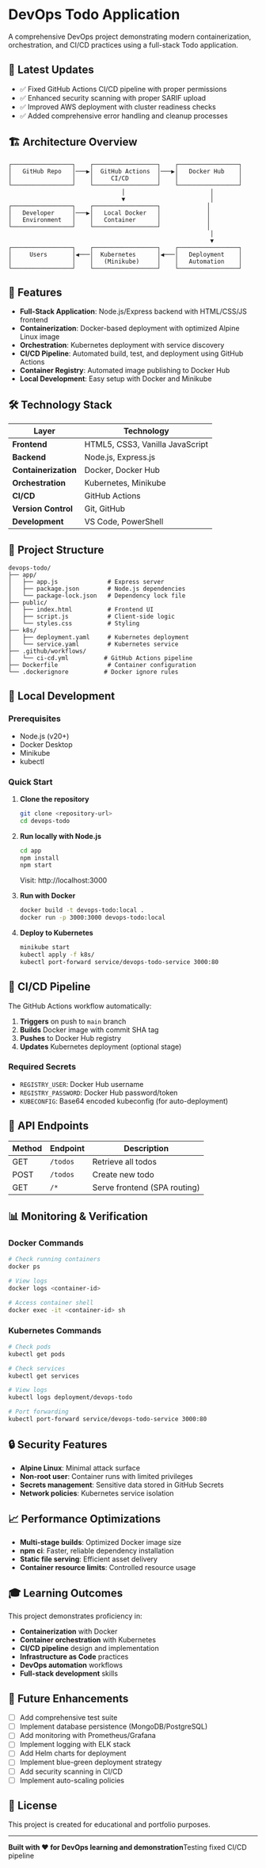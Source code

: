 # DevOps Todo Application

A comprehensive DevOps project demonstrating modern containerization, orchestration, and CI/CD practices using a full-stack Todo application.

## 🚀 Latest Updates
- ✅ Fixed GitHub Actions CI/CD pipeline with proper permissions
- ✅ Enhanced security scanning with proper SARIF upload
- ✅ Improved AWS deployment with cluster readiness checks
- ✅ Added comprehensive error handling and cleanup processes

## 🏗️ Architecture Overview

```
┌─────────────────┐    ┌──────────────────┐    ┌─────────────────┐
│   GitHub Repo   │───▶│  GitHub Actions  │───▶│   Docker Hub    │
│                 │    │     CI/CD        │    │                 │
└─────────────────┘    └──────────────────┘    └─────────────────┘
                                │                        │
                                ▼                        │
┌─────────────────┐    ┌──────────────────┐             │
│   Developer     │───▶│   Local Docker   │             │
│   Environment   │    │   Container      │             │
└─────────────────┘    └──────────────────┘             │
                                                         │
                                                         ▼
┌─────────────────┐    ┌──────────────────┐    ┌─────────────────┐
│     Users       │◀───│  Kubernetes      │◀───│   Deployment    │
│                 │    │   (Minikube)     │    │   Automation    │
└─────────────────┘    └──────────────────┘    └─────────────────┘
```

## 🚀 Features

- **Full-Stack Application**: Node.js/Express backend with HTML/CSS/JS frontend
- **Containerization**: Docker-based deployment with optimized Alpine Linux image
- **Orchestration**: Kubernetes deployment with service discovery
- **CI/CD Pipeline**: Automated build, test, and deployment using GitHub Actions
- **Container Registry**: Automated image publishing to Docker Hub
- **Local Development**: Easy setup with Docker and Minikube

## 🛠️ Technology Stack

| Layer | Technology |
|-------|------------|
| **Frontend** | HTML5, CSS3, Vanilla JavaScript |
| **Backend** | Node.js, Express.js |
| **Containerization** | Docker, Docker Hub |
| **Orchestration** | Kubernetes, Minikube |
| **CI/CD** | GitHub Actions |
| **Version Control** | Git, GitHub |
| **Development** | VS Code, PowerShell |

## 📁 Project Structure

```
devops-todo/
├── app/
│   ├── app.js              # Express server
│   ├── package.json        # Node.js dependencies
│   └── package-lock.json   # Dependency lock file
├── public/
│   ├── index.html          # Frontend UI
│   ├── script.js           # Client-side logic
│   └── styles.css          # Styling
├── k8s/
│   ├── deployment.yaml     # Kubernetes deployment
│   └── service.yaml        # Kubernetes service
├── .github/workflows/
│   └── ci-cd.yml          # GitHub Actions pipeline
├── Dockerfile              # Container configuration
└── .dockerignore          # Docker ignore rules
```

## 🔧 Local Development

### Prerequisites
- Node.js (v20+)
- Docker Desktop
- Minikube
- kubectl

### Quick Start

1. **Clone the repository**
   ```bash
   git clone <repository-url>
   cd devops-todo
   ```

2. **Run locally with Node.js**
   ```bash
   cd app
   npm install
   npm start
   ```
   Visit: http://localhost:3000

3. **Run with Docker**
   ```bash
   docker build -t devops-todo:local .
   docker run -p 3000:3000 devops-todo:local
   ```

4. **Deploy to Kubernetes**
   ```bash
   minikube start
   kubectl apply -f k8s/
   kubectl port-forward service/devops-todo-service 3000:80
   ```

## 🚀 CI/CD Pipeline

The GitHub Actions workflow automatically:

1. **Triggers** on push to `main` branch
2. **Builds** Docker image with commit SHA tag
3. **Pushes** to Docker Hub registry
4. **Updates** Kubernetes deployment (optional stage)

### Required Secrets
- `REGISTRY_USER`: Docker Hub username
- `REGISTRY_PASSWORD`: Docker Hub password/token
- `KUBECONFIG`: Base64 encoded kubeconfig (for auto-deployment)

## 🎯 API Endpoints

| Method | Endpoint | Description |
|--------|----------|-------------|
| GET | `/todos` | Retrieve all todos |
| POST | `/todos` | Create new todo |
| GET | `/*` | Serve frontend (SPA routing) |

## 📊 Monitoring & Verification

### Docker Commands
```bash
# Check running containers
docker ps

# View logs
docker logs <container-id>

# Access container shell
docker exec -it <container-id> sh
```

### Kubernetes Commands
```bash
# Check pods
kubectl get pods

# Check services
kubectl get services

# View logs
kubectl logs deployment/devops-todo

# Port forwarding
kubectl port-forward service/devops-todo-service 3000:80
```

## 🔒 Security Features

- **Alpine Linux**: Minimal attack surface
- **Non-root user**: Container runs with limited privileges
- **Secrets management**: Sensitive data stored in GitHub Secrets
- **Network policies**: Kubernetes service isolation

## 📈 Performance Optimizations

- **Multi-stage builds**: Optimized Docker image size
- **npm ci**: Faster, reliable dependency installation
- **Static file serving**: Efficient asset delivery
- **Container resource limits**: Controlled resource usage

## 🎓 Learning Outcomes

This project demonstrates proficiency in:
- **Containerization** with Docker
- **Container orchestration** with Kubernetes
- **CI/CD pipeline** design and implementation
- **Infrastructure as Code** practices
- **DevOps automation** workflows
- **Full-stack development** skills

## 🚀 Future Enhancements

- [ ] Add comprehensive test suite
- [ ] Implement database persistence (MongoDB/PostgreSQL)
- [ ] Add monitoring with Prometheus/Grafana
- [ ] Implement logging with ELK stack
- [ ] Add Helm charts for deployment
- [ ] Implement blue-green deployment strategy
- [ ] Add security scanning in CI/CD
- [ ] Implement auto-scaling policies

## 📝 License

This project is created for educational and portfolio purposes.

---

**Built with ❤️ for DevOps learning and demonstration**T e s t i n g   f i x e d   C I / C D   p i p e l i n e  
 